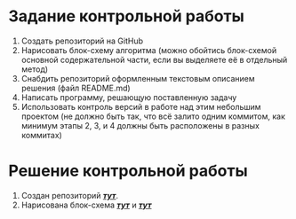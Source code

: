 # **Задание контрольной работы**
1. Создать репозиторий на GitHub
2. Нарисовать блок-схему алгоритма (можно обойтись блок-схемой основной содержательной части, если вы выделяете её в отдельный метод)
3. Снабдить репозиторий оформленным текстовым описанием решения (файл README.md)
4. Написать программу, решающую поставленную задачу
5. Использовать контроль версий в работе над этим небольшим проектом (не должно быть так, что всё залито одним коммитом, как минимум этапы 2, 3, и 4 должны быть расположены в разных коммитах)

# **Решение контрольной работы**
1. Создан репозиторий ***[тут](https://github.com/Jane-Bugaeva/FinalTest "Контрольная работа")***.
2. Нарисована блок-схема ***[тут](https://drive.google.com/file/d/1U-74TDxTTXdKFaKY0qpGrlm9qdDVnC2H/view?usp=sharing "Контрольная работа")*** и ***[тут](https://drive.google.com/file/d/1eeXKp0c_2UnnUiIOKT-tAqBZ4heatJ4V/view?usp=share_link "Контрольная работа")***
